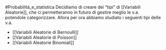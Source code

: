 #Probabilità_e_statistica 
Decidiamo di creare dei “tipi” di [[Variabili Aleatorie]], che ci permetteranno in futuro di gestire meglio le v.a. potendole categorizzare.
Allora per ora abbiamo studiato i seguenti tipi delle v.a.
- [[Variabili Aleatorie di Bernoulli]]
- [[Variabili Aleatorie di Poisson]]
- [[Variabili Aleatorie Binomiali]]